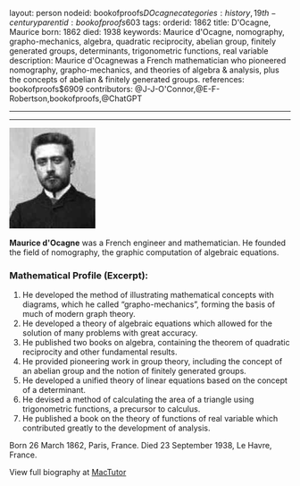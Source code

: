 layout: person
nodeid: bookofproofs$DOcagne
categories: history,19th-century
parentid: bookofproofs$603
tags: 
orderid: 1862
title: D'Ocagne, Maurice
born: 1862
died: 1938
keywords: Maurice d'Ocagne, nomography, grapho-mechanics, algebra, quadratic reciprocity, abelian group, finitely generated groups, determinants, trigonometric functions, real variable
description: Maurice d'Ocagnewas a French mathematician who pioneered nomography, grapho-mechanics, and theories of algebra & analysis, plus the concepts of abelian & finitely generated groups.
references: bookofproofs$6909
contributors: @J-J-O'Connor,@E-F-Robertson,bookofproofs,@ChatGPT

---



---

![DOcagne.jpg](https://github.com/bookofproofs/bookofproofs.github.io/blob/main/_sources/_assets/images/portraits/DOcagne.jpg?raw=true)

**Maurice d'Ocagne** was a French engineer and mathematician. He founded the field of nomography, the graphic computation of algebraic equations.

### Mathematical Profile (Excerpt):
1. He developed the method of illustrating mathematical concepts with diagrams, which he called “grapho-mechanics”, forming the basis of much of modern graph theory. 
2. He developed a theory of algebraic equations which allowed for the solution of many problems with great accuracy. 
3. He published two books on algebra, containing the theorem of quadratic reciprocity and other fundamental results. 
4. He provided pioneering work in group theory, including the concept of an abelian group and the notion of finitely generated groups. 
5. He developed a unified theory of linear equations based on the concept of a determinant. 
6. He devised a method of calculating the area of a triangle using trigonometric functions, a precursor to calculus. 
7. He published a book on the theory of functions of real variable which contributed greatly to the development of analysis.

Born 26 March 1862, Paris, France. Died 23 September 1938, Le Havre, France.

View full biography at [MacTutor](https://mathshistory.st-andrews.ac.uk/Biographies/DOcagne/)
